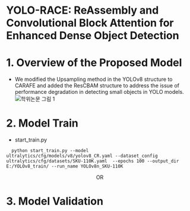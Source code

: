 # YOLO-RACE: ReAssembly and Convolutional Block Attention for Enhanced Dense Object Detection 

# 1. Overview of the Proposed Model
* We modified the Upsampling method in the YOLOv8 structure to CARAFE and added the ResCBAM structure to address the issue of performance degradation in detecting small objects in YOLO models.
![학위논문 그림 1](https://github.com/user-attachments/assets/78b18b04-848d-4c47-8f5a-d73edc62e4ec)

# 2. Model Train 
* start_train.py
```
  python start_train.py --model ultralytics/cfg/models/v8/yolov8_CR.yaml --dataset_config ultralytics/cfg/datasets/SKU-110K.yaml  --epochs 100 --output_dir E:/YOLOv8_train/ --run_name YOLOv8n_SKU-110K
```
<div align=center>OR</div>


# 3. Model Validation 
